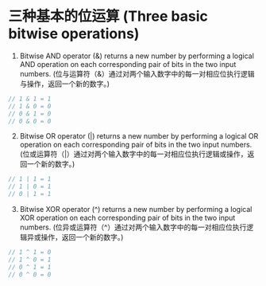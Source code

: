 # 三种基本的位运算 (Three basic bitwise operations)

1. Bitwise AND operator (&) returns a new number by performing a logical AND operation on each corresponding pair of bits in the two input numbers. (位与运算符（&）通过对两个输入数字中的每一对相应位执行逻辑与操作，返回一个新的数字。)

```js
// 1 & 1 = 1
// 1 & 0 = 0
// 0 & 1 = 0
// 0 & 0 = 0
```

2. Bitwise OR operator (|) returns a new number by performing a logical OR operation on each corresponding pair of bits in the two input numbers. (位或运算符（|）通过对两个输入数字中的每一对相应位执行逻辑或操作，返回一个新的数字。)

```js
// 1 | 1 = 1
// 1 | 0 = 1
// 0 | 1 = 1
```

3. Bitwise XOR operator (^) returns a new number by performing a logical XOR operation on each corresponding pair of bits in the two input numbers. (位异或运算符（^）通过对两个输入数字中的每一对相应位执行逻辑异或操作，返回一个新的数字。)

```js
// 1 ^ 1 = 0
// 1 ^ 0 = 1
// 0 ^ 1 = 1
// 0 ^ 0 = 0
```